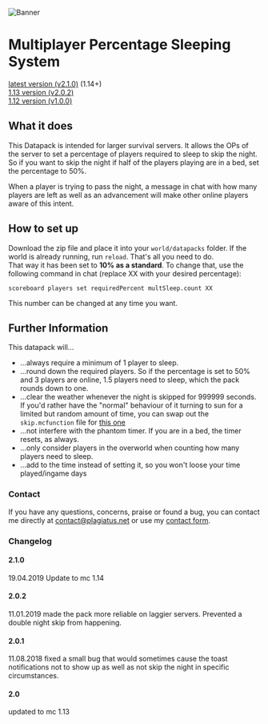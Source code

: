 ![Banner](https://raw.githubusercontent.com/Plagiatus/datapacks/master/multiplayer_sleep/banner.png "Multiplayer Sleeping System")

# Multiplayer Percentage Sleeping System

[latest version (v2.1.0)](https://github.com/Plagiatus/datapacks/raw/master/multiplayer_sleep/multiplayer_sleepv2.1.0.zip) (1.14+)   
[1.13 version (v2.0.2)](https://github.com/Plagiatus/datapacks/raw/master/multiplayer_sleep/multiplayer_sleepv2.0.2.zip)  
[1.12 version (v1.0.0)](https://github.com/Plagiatus/datapacks/raw/master/multiplayer_sleep/multiplayer_sleepv1.0.0.zip)  


## What it does

This Datapack is intended for larger survival servers. It allows the OPs of the server to set a percentage of players required to sleep to skip the night.
So if you want to skip the night if half of the players playing are in a bed, set the percentage to 50%.

When a player is trying to pass the night, a message in chat with how many players are left as well as an advancement will make other online players aware of this intent.

## How to set up

Download the zip file and place it into your `world/datapacks` folder. If the world is already running, run `reload`. That's all you need to do.  
That way it has been set to **10% as a standard**. To change that, use the following command in chat (replace XX with your desired percentage):

    scoreboard players set requiredPercent multSleep.count XX

This number can be changed at any time you want.
	
## Further Information

This datapack will...

* ...always require a minimum of 1 player to sleep.  
* ...round down the required players. So if the percentage is set to 50% and 3 players are online, 1.5 players need to sleep, which the pack rounds down to one.  
* ...clear the weather whenever the night is skipped for 999999 seconds. If you'd rather have the "normal" behaviour of it turning to sun for a limited but random amount of time, you can swap out the `skip.mcfunction` file for [this one](https://github.com/Plagiatus/datapacks/raw/master/multiplayer_sleep/skip.mcfunction)  
* ...not interfere with the phantom timer. If you are in a bed, the timer resets, as always.  
* ...only consider players in the overworld when counting how many players need to sleep.
* ...add to the time instead of setting it, so you won't loose your time played/ingame days

### Contact

If you have any questions, concerns, praise or found a bug, you can contact me directly at [contact@plagiatus.net](mailto:contact@plagiatus.net) or use my [contact form](http://plagiatus.net/#contact).


### Changelog

#### 2.1.0

19.04.2019 Update to mc 1.14

#### 2.0.2

11.01.2019 made the pack more reliable on laggier servers. Prevented a double night skip from happening.

#### 2.0.1

11.08.2018 fixed a small bug that would sometimes cause the toast notifications not to show up as well as not skip the night in specific circumstances.

#### 2.0

updated to mc 1.13
